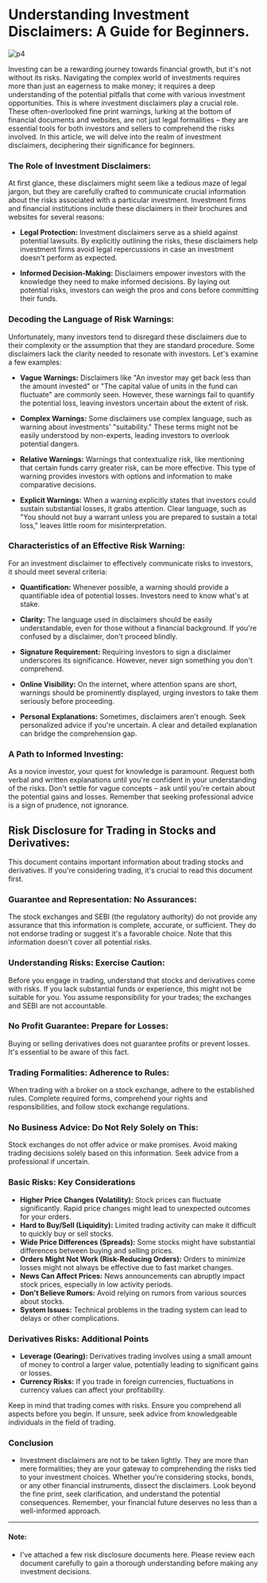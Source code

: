 # Understanding Investment Disclaimers: A Guide for Beginners.
![p4](https://github.com/samrohan-io/Investment-Disclaimers/assets/139897809/6f2d248b-4343-45c4-8522-8fafe84510a1)

Investing can be a rewarding journey towards financial growth, but it's not without its risks. Navigating the complex world of investments requires more than just an eagerness to make money; it requires a deep understanding of the potential pitfalls that come with various investment opportunities. This is where investment disclaimers play a crucial role. These often-overlooked fine print warnings, lurking at the bottom of financial documents and websites, are not just legal formalities – they are essential tools for both investors and sellers to comprehend the risks involved. In this article, we will delve into the realm of investment disclaimers, deciphering their significance for beginners.

### The Role of Investment Disclaimers:

At first glance, these disclaimers might seem like a tedious maze of legal jargon, but they are carefully crafted to communicate crucial information about the risks associated with a particular investment. Investment firms and financial institutions include these disclaimers in their brochures and websites for several reasons:

- **Legal Protection:** Investment disclaimers serve as a shield against potential lawsuits. By explicitly outlining the risks, these disclaimers help investment firms avoid legal repercussions in case an investment doesn't perform as expected.

- **Informed Decision-Making:** Disclaimers empower investors with the knowledge they need to make informed decisions. By laying out potential risks, investors can weigh the pros and cons before committing their funds.

### Decoding the Language of Risk Warnings:

Unfortunately, many investors tend to disregard these disclaimers due to their complexity or the assumption that they are standard procedure. Some disclaimers lack the clarity needed to resonate with investors. Let's examine a few examples:

- **Vague Warnings:** Disclaimers like "An investor may get back less than the amount invested" or "The capital value of units in the fund can fluctuate" are commonly seen. However, these warnings fail to quantify the potential loss, leaving investors uncertain about the extent of risk.

- **Complex Warnings:** Some disclaimers use complex language, such as warning about investments' "suitability." These terms might not be easily understood by non-experts, leading investors to overlook potential dangers.

- **Relative Warnings:** Warnings that contextualize risk, like mentioning that certain funds carry greater risk, can be more effective. This type of warning provides investors with options and information to make comparative decisions.

- **Explicit Warnings:** When a warning explicitly states that investors could sustain substantial losses, it grabs attention. Clear language, such as "You should not buy a warrant unless you are prepared to sustain a total loss," leaves little room for misinterpretation.

### Characteristics of an Effective Risk Warning:

For an investment disclaimer to effectively communicate risks to investors, it should meet several criteria:

- **Quantification:** Whenever possible, a warning should provide a quantifiable idea of potential losses. Investors need to know what's at stake.

- **Clarity:** The language used in disclaimers should be easily understandable, even for those without a financial background. If you're confused by a disclaimer, don't proceed blindly.

- **Signature Requirement:** Requiring investors to sign a disclaimer underscores its significance. However, never sign something you don't comprehend.

- **Online Visibility:** On the internet, where attention spans are short, warnings should be prominently displayed, urging investors to take them seriously before proceeding.

- **Personal Explanations:** Sometimes, disclaimers aren't enough. Seek personalized advice if you're uncertain. A clear and detailed explanation can bridge the comprehension gap.

### A Path to Informed Investing:

As a novice investor, your quest for knowledge is paramount. Request both verbal and written explanations until you're confident in your understanding of the risks. Don't settle for vague concepts – ask until you're certain about the potential gains and losses. Remember that seeking professional advice is a sign of prudence, not ignorance.


## Risk Disclosure for Trading in Stocks and Derivatives:

This document contains important information about trading stocks and derivatives. If you're considering trading, it's crucial to read this document first.

### Guarantee and Representation: No Assurances:

The stock exchanges and SEBI (the regulatory authority) do not provide any assurance that this information is complete, accurate, or sufficient. They do not endorse trading or suggest it's a favorable choice. Note that this information doesn't cover all potential risks.

### Understanding Risks: Exercise Caution:

Before you engage in trading, understand that stocks and derivatives come with risks. If you lack substantial funds or experience, this might not be suitable for you. You assume responsibility for your trades; the exchanges and SEBI are not accountable.

### No Profit Guarantee: Prepare for Losses:

Buying or selling derivatives does not guarantee profits or prevent losses. It's essential to be aware of this fact.

### Trading Formalities: Adherence to Rules:

When trading with a broker on a stock exchange, adhere to the established rules. Complete required forms, comprehend your rights and responsibilities, and follow stock exchange regulations.

### No Business Advice: Do Not Rely Solely on This:

Stock exchanges do not offer advice or make promises. Avoid making trading decisions solely based on this information. Seek advice from a professional if uncertain.

### Basic Risks: Key Considerations

- **Higher Price Changes (Volatility):** Stock prices can fluctuate significantly. Rapid price changes might lead to unexpected outcomes for your orders.
- **Hard to Buy/Sell (Liquidity):** Limited trading activity can make it difficult to quickly buy or sell stocks.
- **Wide Price Differences (Spreads):** Some stocks might have substantial differences between buying and selling prices.
- **Orders Might Not Work (Risk-Reducing Orders):** Orders to minimize losses might not always be effective due to fast market changes.
- **News Can Affect Prices:** News announcements can abruptly impact stock prices, especially in low activity periods.
- **Don't Believe Rumors:** Avoid relying on rumors from various sources about stocks.
- **System Issues:** Technical problems in the trading system can lead to delays or other complications.

### Derivatives Risks: Additional Points

- **Leverage (Gearing):** Derivatives trading involves using a small amount of money to control a larger value, potentially leading to significant gains or losses.
- **Currency Risks:** If you trade in foreign currencies, fluctuations in currency values can affect your profitability.

Keep in mind that trading comes with risks. Ensure you comprehend all aspects before you begin. If unsure, seek advice from knowledgeable individuals in the field of trading.

### Conclusion

* Investment disclaimers are not to be taken lightly. They are more than mere formalities; they are your gateway to comprehending the risks tied to your investment choices. Whether you're considering stocks, bonds, or any other financial instruments, dissect the disclaimers. Look beyond the fine print, seek clarification, and understand the potential consequences. Remember, your financial future deserves no less than a well-informed approach.
-----------------------------------------------------------------------------------------------------------------------------
#### Note: 
* I've attached a few risk disclosure documents here. Please review each document carefully to gain a thorough understanding before making any investment decisions.
